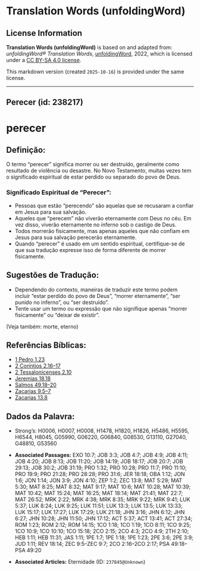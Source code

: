 # Translation Words (unfoldingWord)

## License Information

**Translation Words (unfoldingWord)** is based on and adapted from: _unfoldingWord® Translation Words_, [unfoldingWord](https://unfoldingword.org/utw), 2022, which is licensed under a [CC BY-SA 4.0 license](https://creativecommons.org/licenses/by-sa/4.0/legalcode.en).

This markdown version (created `2025-10-16`) is provided under the same license.



--------------------------------

## Perecer (id: 238217)

perecer
=======

Definição:
----------

O termo “perecer” significa morrer ou ser destruído, geralmente como resultado de violência ou desastre. No Novo Testamento, muitas vezes tem o significado espiritual de estar perdido ou separado do povo de Deus.

### Significado Espiritual de “Perecer”:

* Pessoas que estão “perecendo” são aquelas que se recusaram a confiar em Jesus para sua salvação.
* Aqueles que “perecem” não viverão eternamente com Deus no céu. Em vez disso, viverão eternamente no inferno sob o castigo de Deus.
* Todos morrerão fisicamente, mas apenas aqueles que não confiam em Jesus para sua salvação perecerão eternamente.
* Quando “perecer” é usado em um sentido espiritual, certifique\-se de que sua tradução expresse isso de forma diferente de morrer fisicamente.

Sugestões de Tradução:
----------------------

* Dependendo do contexto, maneiras de traduzir este termo podem incluir “estar perdido do povo de Deus”, “morrer eternamente”, “ser punido no inferno”, ou “ser destruído”.
* Tente usar um termo ou expressão que não signifique apenas “morrer fisicamente” ou “deixar de existir”.

(Veja também: morte, eterno)

Referências Bíblicas:
---------------------

* [1 Pedro 1\.23](https://ref.ly/1Pet1:23)
* [2 Coríntios 2\.16–17](https://ref.ly/2Cor2:16-2Cor2:17)
* [2 Tessalonicenses 2\.10](https://ref.ly/2Thess2:10)
* [Jeremias 18\.18](https://ref.ly/Jer18:18)
* [Salmos 49\.18–20](https://ref.ly/Ps49:18-Ps49:20)
* [Zacarias 9\.5–7](https://ref.ly/Zech9:5-Zech9:7)
* [Zacarias 13\.8](https://ref.ly/Zech13:8)

Dados da Palavra:
-----------------

* Strong’s: H0006, H0007, H0008, H1478, H1820, H1826, H5486, H5595, H6544, H8045, G05990, G06220, G06840, G08530, G13110, G27040, G48810, G53560

* **Associated Passages:** EXO 10:7; JOB 3:3; JOB 4:7; JOB 4:9; JOB 4:11; JOB 4:20; JOB 8:13; JOB 11:20; JOB 14:19; JOB 18:17; JOB 20:7; JOB 29:13; JOB 30:2; JOB 31:19; PRO 1:32; PRO 10:28; PRO 11:7; PRO 11:10; PRO 19:9; PRO 21:28; PRO 28:28; PRO 31:6; JER 18:18; OBA 1:12; JON 1:6; JON 1:14; JON 3:9; JON 4:10; ZEP 1:2; ZEC 13:8; MAT 5:29; MAT 5:30; MAT 8:25; MAT 8:32; MAT 9:17; MAT 10:6; MAT 10:28; MAT 10:39; MAT 10:42; MAT 15:24; MAT 16:25; MAT 18:14; MAT 21:41; MAT 22:7; MAT 26:52; MRK 2:22; MRK 4:38; MRK 8:35; MRK 9:22; MRK 9:41; LUK 5:37; LUK 8:24; LUK 9:25; LUK 11:51; LUK 13:3; LUK 13:5; LUK 13:33; LUK 15:17; LUK 17:27; LUK 17:29; LUK 21:18; JHN 3:16; JHN 6:12; JHN 6:27; JHN 10:28; JHN 11:50; JHN 17:12; ACT 5:37; ACT 13:41; ACT 27:34; ROM 1:23; ROM 2:12; ROM 14:15; 1CO 1:18; 1CO 1:19; 1CO 8:11; 1CO 9:25; 1CO 10:9; 1CO 10:10; 1CO 15:18; 2CO 2:15; 2CO 4:3; 2CO 4:9; 2TH 2:10; HEB 1:11; HEB 11:31; JAS 1:11; 1PE 1:7; 1PE 1:18; 1PE 1:23; 2PE 3:6; 2PE 3:9; JUD 1:11; REV 18:14; ZEC 9:5–ZEC 9:7; 2CO 2:16–2CO 2:17; PSA 49:18–PSA 49:20
* **Associated Articles:** Eternidade (ID: `237845@Unknown`)

